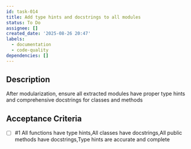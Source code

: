```yaml
---
id: task-014
title: Add type hints and docstrings to all modules
status: To Do
assignee: []
created_date: '2025-08-26 20:47'
labels:
  - documentation
  - code-quality
dependencies: []
---
```


## Description

After modularization, ensure all extracted modules have proper type hints and comprehensive docstrings for classes and methods

## Acceptance Criteria
<!-- AC:BEGIN -->
- [ ] #1 All functions have type hints,All classes have docstrings,All public methods have docstrings,Type hints are accurate and complete
<!-- AC:END -->
